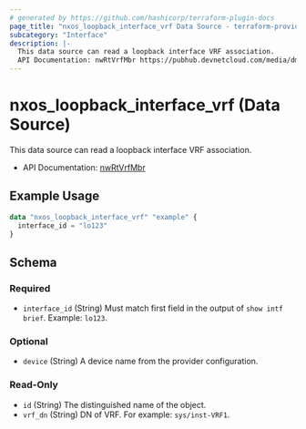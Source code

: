 ```yaml
---
# generated by https://github.com/hashicorp/terraform-plugin-docs
page_title: "nxos_loopback_interface_vrf Data Source - terraform-provider-nxos"
subcategory: "Interface"
description: |-
  This data source can read a loopback interface VRF association.
  API Documentation: nwRtVrfMbr https://pubhub.devnetcloud.com/media/dme-docs-10-2-2/docs/Routing%20and%20Forwarding/nw:RtVrfMbr/
---
```


# nxos_loopback_interface_vrf (Data Source)

This data source can read a loopback interface VRF association.

- API Documentation: [nwRtVrfMbr](https://pubhub.devnetcloud.com/media/dme-docs-10-2-2/docs/Routing%20and%20Forwarding/nw:RtVrfMbr/)

## Example Usage

```terraform
data "nxos_loopback_interface_vrf" "example" {
  interface_id = "lo123"
}
```

<!-- schema generated by tfplugindocs -->
## Schema

### Required

- `interface_id` (String) Must match first field in the output of `show intf brief`. Example: `lo123`.

### Optional

- `device` (String) A device name from the provider configuration.

### Read-Only

- `id` (String) The distinguished name of the object.
- `vrf_dn` (String) DN of VRF. For example: `sys/inst-VRF1`.
